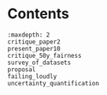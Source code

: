 # Contents

```{toctree}
:maxdepth: 2
critique_paper2
present_paper10
critique_50y_fairness
survey_of_datasets
proposal
failing_loudly
uncertainty_quantification
```